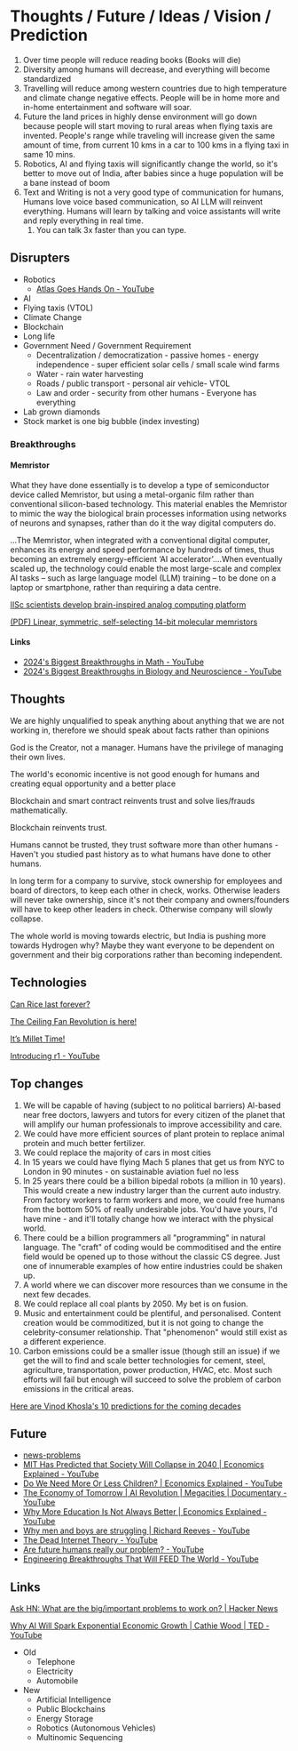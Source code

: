 # Thoughts / Future / Ideas / Vision / Prediction

1. Over time people will reduce reading books (Books will die)
2. Diversity among humans will decrease, and everything will become standardized
3. Travelling will reduce among western countries due to high temperature and climate change negative effects. People will be in home more and in-home entertainment and software will soar.
4. Future the land prices in highly dense environment will go down because people will start moving to rural areas when flying taxis are invented. People's range while traveling will increase given the same amount of time, from current 10 kms in a car to 100 kms in a flying taxi in same 10 mins.
5. Robotics, AI and flying taxis will significantly change the world, so it's better to move out of India, after babies since a huge population will be a bane instead of boom
6. Text and Writing is not a very good type of communication for humans, Humans love voice based communication, so AI LLM will reinvent everything. Humans will learn by talking and voice assistants will write and reply everything in real time.
	1. You can talk 3x faster than you can type.

## Disrupters

- Robotics
	- [Atlas Goes Hands On - YouTube](https://www.youtube.com/watch?v=F_7IPm7f1vI&ab_channel=BostonDynamics)
- AI
- Flying taxis (VTOL)
- Climate Change
- Blockchain
- Long life
- Government Need / Government Requirement
    - Decentralization / democratization - passive homes - energy independence - super efficient solar cells / small scale wind farms
    - Water - rain water harvesting
    - Roads / public transport - personal air vehicle- VTOL
    - Law and order - security from other humans - Everyone has everything
- Lab grown diamonds
- Stock market is one big bubble (index investing)

### Breakthroughs

#### Memristor

What they have done essentially is to develop a type of semiconductor device called Memristor, but using a metal-organic film rather than conventional silicon-based technology. This material enables the Memristor to mimic the way the biological brain processes information using networks of neurons and synapses, rather than do it the way digital computers do.

…The Memristor, when integrated with a conventional digital computer, enhances its energy and speed performance by hundreds of times, thus becoming an extremely energy-efficient ‘AI accelerator’.…When eventually scaled up, the technology could enable the most large-scale and complex AI tasks – such as large language model (LLM) training – to be done on a laptop or smartphone, rather than requiring a data centre.

[IISc scientists develop brain-inspired analog computing platform](https://www.deccanherald.com/technology/iisc-scientists-report-computing-breakthrough-3187052)

[(PDF) Linear, symmetric, self-selecting 14-bit molecular memristors](https://www.researchgate.net/publication/377744243_Linear_symmetric_self-selecting_14-bit_molecular_memristors)

#### Links

- [2024's Biggest Breakthroughs in Math - YouTube](https://www.youtube.com/watch?v=lwVSeXswWZY)
- [2024's Biggest Breakthroughs in Biology and Neuroscience - YouTube](https://www.youtube.com/watch?v=p9XHI_26cPE)

## Thoughts

We are highly unqualified to speak anything about anything that we are not working in, therefore we should speak about facts rather than opinions

God is the Creator, not a manager. Humans have the privilege of managing their own lives.

The world's economic incentive is not good enough for humans and creating equal opportunity and a better place

Blockchain and smart contract reinvents trust and solve lies/frauds mathematically.

Blockchain reinvents trust.

Humans cannot be trusted, they trust software more than other humans - Haven't you studied past history as to what humans have done to other humans.

In long term for a company to survive, stock ownership for employees and board of directors, to keep each other in check, works. Otherwise leaders will never take ownership, since it's not their company and owners/founders will have to keep other leaders in check. Otherwise company will slowly collapse.

The whole world is moving towards electric, but India is pushing more towards Hydrogen why? Maybe they want everyone to be dependent on government and their big corporations rather than becoming independent.

## Technologies

[Can Rice last forever?](https://finshots.in/archive/can-rice-last-forever/)

[The Ceiling Fan Revolution is here!](https://finshots.in/archive/the-ceiling-fan-revolution/)

[It’s Millet Time!](https://finshots.in/archive/its-millet-time/)

[Introducing r1 - YouTube](https://www.youtube.com/watch?v=22wlLy7hKP4)

## Top changes

1. We will be capable of having (subject to no political barriers) Al-based near free doctors, lawyers and tutors for every citizen of the planet that will amplify our human professionals to improve accessibility and care.
2. We could have more efficient sources of plant protein to replace animal protein and much better fertilizer.
3. We could replace the majority of cars in most cities
4. In 15 years we could have flying Mach 5 planes that get us from NYC to London in 90 minutes - on sustainable aviation fuel no less
5. In 25 years there could be a billion bipedal robots (a million in 10 years). This would create a new industry larger than the current auto industry. From factory workers to farm workers and more, we could free humans from the bottom 50% of really undesirable jobs. You'd have yours, I'd have mine - and it'll totally change how we interact with the physical world.
6. There could be a billion programmers all "programming" in natural language. The "craft" of coding would be commoditised and the entire field would be opened up to those without the classic CS degree. Just one of innumerable examples of how entire industries could be shaken up.
7. A world where we can discover more resources than we consume in the next few decades.
8. We could replace all coal plants by 2050. My bet is on fusion.
9. Music and entertainment could be plentiful, and personalised. Content creation would be commoditized, but it is not going to change the celebrity-consumer relationship. That "phenomenon" would still exist as a different experience.
10. Carbon emissions could be a smaller issue (though still an issue) if we get the will to find and scale better technologies for cement, steel, agriculture, transportation, power production, HVAC, etc. Most such efforts will fail but enough will succeed to solve the problem of carbon emissions in the critical areas.

[Here are Vinod Khosla's 10 predictions for the coming decades](https://www.cnbctv18.com/technology/here-are-vinod-khosla-10-predictions-for-the-coming-decades-18240961.htm)

## Future

- [news-problems](knowledge/other-topics/news-problems.md)
- [MIT Has Predicted that Society Will Collapse in 2040 | Economics Explained - YouTube](https://www.youtube.com/watch?v=kVOTPAxrrP4&ab_channel=EconomicsExplained)
- [Do We Need More Or Less Children? | Economics Explained - YouTube](https://www.youtube.com/watch?v=A-PFgCM4jwM&ab_channel=EconomicsExplained)
- [The Economy of Tomorrow | AI Revolution | Megacities | Documentary - YouTube](https://www.youtube.com/watch?v=jR2ho31tor4)
- [Why More Education Is Not Always Better | Economics Explained - YouTube](https://www.youtube.com/watch?v=r5sw-6lJmTA)
- [Why men and boys are struggling | Richard Reeves - YouTube](https://www.youtube.com/watch?v=Xmw_1wfUmFs)
- [The Dead Internet Theory - YouTube](https://www.youtube.com/watch?v=9WB5grLMXkU)
- [Are future humans really our problem? - YouTube](https://www.youtube.com/watch?v=FQss1IH3MFA)
- [Engineering Breakthroughs That Will FEED The World - YouTube](https://www.youtube.com/watch?v=tQZM38N9ICo)

## Links

[Ask HN: What are the big/important problems to work on? | Hacker News](https://news.ycombinator.com/item?id=37033312)

[Why AI Will Spark Exponential Economic Growth | Cathie Wood | TED - YouTube](https://www.youtube.com/watch?v=rQEh7d-qa38&ab_channel=TED)

- Old
    - Telephone
    - Electricity
    - Automobile
- New
    - Artificial Intelligence
    - Public Blockchains
    - Energy Storage
    - Robotics (Autonomous Vehicles)
    - Multinomic Sequencing
